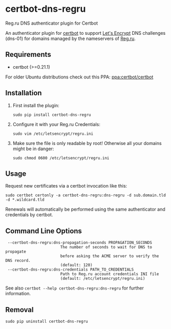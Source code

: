 # certbot-dns-regru

Reg.ru DNS authenticator plugin for Certbot

An authenticator plugin for [certbot](https://certbot.eff.org/) to support [Let's Encrypt](https://letsencrypt.org/)
DNS challenges (dns-01) for domains managed by the nameservers of [Reg.ru](https://www.reg.ru).

## Requirements

- certbot (>=0.21.1)

For older Ubuntu distributions check out this PPA:
[ppa:certbot/certbot](https://launchpad.net/~certbot/+archive/ubuntu/certbot)

## Installation

1. First install the plugin:

   ```
   sudo pip install certbot-dns-regru
   ```

2. Configure it with your Reg.ru Credentials:

   ```
   sudo vim /etc/letsencrypt/regru.ini
   ```

3. Make sure the file is only readable by root! Otherwise all your domains might be in danger:
   ```
   sudo chmod 0600 /etc/letsencrypt/regru.ini
   ```

## Usage

Request new certificates via a certbot invocation like this:

    sudo certbot certonly -a certbot-dns-regru:dns-regru -d sub.domain.tld -d *.wildcard.tld

Renewals will automatically be performed using the same authenticator and credentials by certbot.

## Command Line Options

```
 --certbot-dns-regru:dns-propagation-seconds PROPAGATION_SECONDS
                        The number of seconds to wait for DNS to propagate
                        before asking the ACME server to verify the DNS record.
                        (default: 120)
 --certbot-dns-regru:dns-credentials PATH_TO_CREDENTIALS
                        Path to Reg.ru account credentials INI file
                        (default: /etc/letsencrypt/regru.ini)

```

See also `certbot --help certbot-dns-regru:dns-regru` for further information.

## Removal

```
sudo pip uninstall certbot-dns-regru
```
